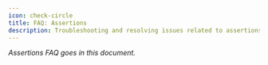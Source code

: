 ```yaml
---
icon: check-circle
title: FAQ: Assertions
description: Troubleshooting and resolving issues related to assertions in Python.
---
```


*Assertions FAQ goes in this document.*